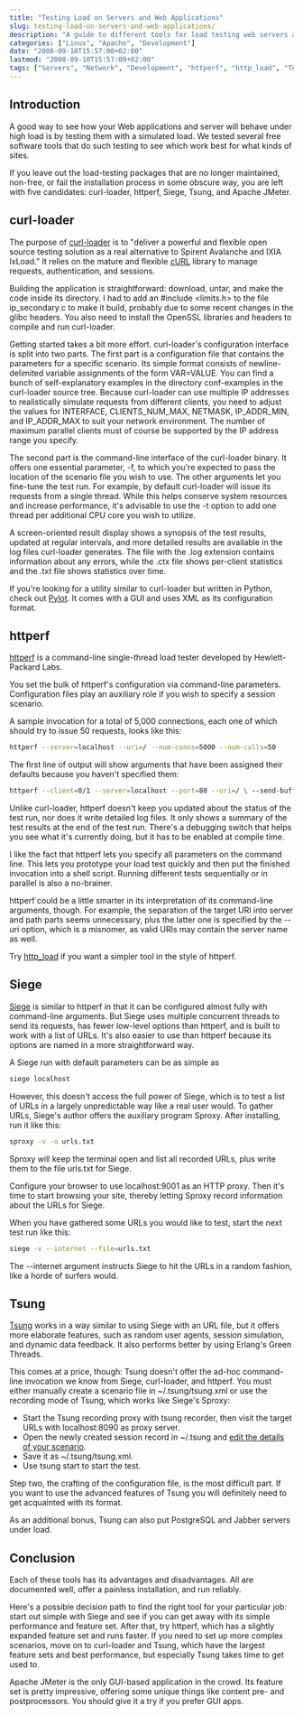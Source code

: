 ```yaml
---
title: "Testing Load on Servers and Web Applications"
slug: testing-load-on-servers-and-web-applications/
description: "A guide to different tools for load testing web servers and applications, comparing curl-loader, httperf, Siege, and Tsung."
categories: ["Linux", "Apache", "Development"]
date: "2008-09-10T15:57:00+02:00"
lastmod: "2008-09-10T15:57:00+02:00"
tags: ["Servers", "Network", "Development", "httperf", "http_load", "Testing"]
---
```


## Introduction

A good way to see how your Web applications and server will behave under high load is by testing them with a simulated load. We tested several free software tools that do such testing to see which work best for what kinds of sites.

If you leave out the load-testing packages that are no longer maintained, non-free, or fail the installation process in some obscure way, you are left with five candidates: curl-loader, httperf, Siege, Tsung, and Apache JMeter.

## curl-loader

The purpose of [curl-loader](https://curl-loader.sourceforge.net/) is to "deliver a powerful and flexible open source testing solution as a real alternative to Spirent Avalanche and IXIA IxLoad." It relies on the mature and flexible [cURL](https://curl.haxx.se/) library to manage requests, authentication, and sessions.

Building the application is straightforward: download, untar, and make the code inside its directory. I had to add an #include <limits.h> to the file ip_secondary.c to make it build, probably due to some recent changes in the glibc headers. You also need to install the OpenSSL libraries and headers to compile and run curl-loader.

Getting started takes a bit more effort. curl-loader's configuration interface is split into two parts. The first part is a configuration file that contains the parameters for a specific scenario. Its simple format consists of newline-delimited variable assignments of the form VAR=VALUE. You can find a bunch of self-explanatory examples in the directory conf-examples in the curl-loader source tree. Because curl-loader can use multiple IP addresses to realistically simulate requests from different clients, you need to adjust the values for INTERFACE, CLIENTS_NUM_MAX, NETMASK, IP_ADDR_MIN, and IP_ADDR_MAX to suit your network environment. The number of maximum parallel clients must of course be supported by the IP address range you specify.

The second part is the command-line interface of the curl-loader binary. It offers one essential parameter, -f, to which you're expected to pass the location of the scenario file you wish to use. The other arguments let you fine-tune the test run. For example, by default curl-loader will issue its requests from a single thread. While this helps conserve system resources and increase performance, it's advisable to use the -t option to add one thread per additional CPU core you wish to utilize.

A screen-oriented result display shows a synopsis of the test results, updated at regular intervals, and more detailed results are available in the log files curl-loader generates. The file with the .log extension contains information about any errors, while the .ctx file shows per-client statistics and the .txt file shows statistics over time.

If you're looking for a utility similar to curl-loader but written in Python, check out [Pylot](https://www.pylot.org/). It comes with a GUI and uses XML as its configuration format.

## httperf

[httperf](https://www.hpl.hp.com/research/linux/httperf/) is a command-line single-thread load tester developed by Hewlett-Packard Labs.

You set the bulk of httperf's configuration via command-line parameters. Configuration files play an auxiliary role if you wish to specify a session scenario.

A sample invocation for a total of 5,000 connections, each one of which should try to issue 50 requests, looks like this:

```bash
httperf --server=localhost --uri=/ --num-conns=5000 --num-calls=50
```

The first line of output will show arguments that have been assigned their defaults because you haven't specified them:

```bash
httperf --client=0/1 --server=localhost --port=80 --uri=/ \ --send-buffer=4096 --recv-buffer=16384 \ --num-conns=5000 --num-calls=50
```

Unlike curl-loader, httperf doesn't keep you updated about the status of the test run, nor does it write detailed log files. It only shows a summary of the test results at the end of the test run. There's a debugging switch that helps you see what it's currently doing, but it has to be enabled at compile time.

I like the fact that httperf lets you specify all parameters on the command line. This lets you prototype your load test quickly and then put the finished invocation into a shell script. Running different tests sequentially or in parallel is also a no-brainer.

httperf could be a little smarter in its interpretation of its command-line arguments, though. For example, the separation of the target URI into server and path parts seems unnecessary, plus the latter one is specified by the --uri option, which is a misnomer, as valid URIs may contain the server name as well.

Try [http_load](https://www.acme.com/software/http_load/) if you want a simpler tool in the style of httperf.

## Siege

[Siege](https://www.joedog.org/JoeDog/Siege) is similar to httperf in that it can be configured almost fully with command-line arguments. But Siege uses multiple concurrent threads to send its requests, has fewer low-level options than httperf, and is built to work with a list of URLs. It's also easier to use than httperf because its options are named in a more straightforward way.

A Siege run with default parameters can be as simple as

```bash
siege localhost
```

However, this doesn't access the full power of Siege, which is to test a list of URLs in a largely unpredictable way like a real user would. To gather URLs, Siege's author offers the auxiliary program Sproxy. After installing, run it like this:

```bash
sproxy -v -o urls.txt
```

Sproxy will keep the terminal open and list all recorded URLs, plus write them to the file urls.txt for Siege.

Configure your browser to use localhost:9001 as an HTTP proxy. Then it's time to start browsing your site, thereby letting Sproxy record information about the URLs for Siege.

When you have gathered some URLs you would like to test, start the next test run like this:

```bash
siege -v --internet --file=urls.txt
```

The --internet argument instructs Siege to hit the URLs in a random fashion, like a horde of surfers would.

## Tsung

[Tsung](https://tsung.erlang-projects.org/) works in a way similar to using Siege with an URL file, but it offers more elaborate features, such as random user agents, session simulation, and dynamic data feedback. It also performs better by using Erlang's Green Threads.

This comes at a price, though: Tsung doesn't offer the ad-hoc command-line invocation we know from Siege, curl-loader, and httperf. You must either manually create a scenario file in ~/.tsung/tsung.xml or use the recording mode of Tsung, which works like Siege's Sproxy:

* Start the Tsung recording proxy with tsung recorder, then visit the target URLs with localhost:8090 as proxy server.
* Open the newly created session record in ~/.tsung and [edit the details of your scenario](https://tsung.erlang-projects.org/user_manual.html#htoc28).
* Save it as ~/.tsung/tsung.xml.
* Use tsung start to start the test.

Step two, the crafting of the configuration file, is the most difficult part. If you want to use the advanced features of Tsung you will definitely need to get acquainted with its format.

As an additional bonus, Tsung can also put PostgreSQL and Jabber servers under load.

## Conclusion

Each of these tools has its advantages and disadvantages. All are documented well, offer a painless installation, and run reliably.

Here's a possible decision path to find the right tool for your particular job: start out simple with Siege and see if you can get away with its simple performance and feature set. After that, try httperf, which has a slightly expanded feature set and runs faster. If you need to set up more complex scenarios, move on to curl-loader and Tsung, which have the largest feature sets and best performance, but especially Tsung takes time to get used to.

Apache JMeter is the only GUI-based application in the crowd. Its feature set is pretty impressive, offering some unique things like content pre- and postprocessors. You should give it a try if you prefer GUI apps.
